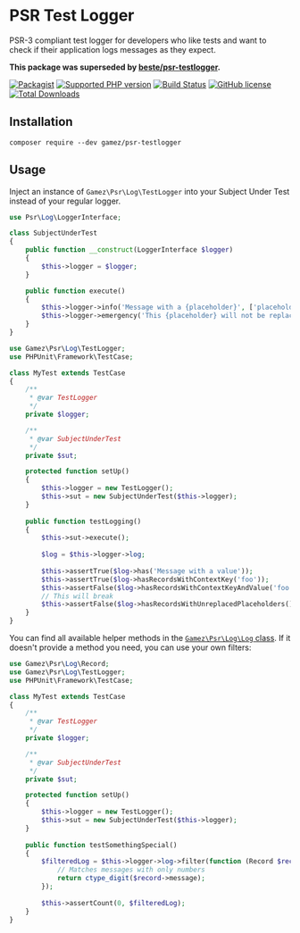 # PSR Test Logger

PSR-3 compliant test logger for developers who like tests and want
to check if their application logs messages as they expect.

**This package was superseded by [beste/psr-testlogger](https://github.com/beste/psr-testlogger).**

[![Packagist](https://img.shields.io/packagist/v/gamez/psr-testlogger.svg)](https://packagist.org/packages/gamez/psr-testlogger)
[![Supported PHP version](https://img.shields.io/packagist/php-v/gamez/psr-testlogger.svg)]()
[![Build Status](https://travis-ci.org/jeromegamez/php-psr-testlogger.svg?branch=master)](https://travis-ci.org/jeromegamez/php-psr-testlogger)
[![GitHub license](https://img.shields.io/github/license/jeromegamez/php-psr-testlogger.svg)](https://github.com/jeromegamez/php-psr-testlogger/blob/master/LICENSE)
[![Total Downloads](https://img.shields.io/packagist/dt/gamez/psr-testlogger.svg)]()

## Installation

```
composer require --dev gamez/psr-testlogger
```

## Usage

Inject an instance of `Gamez\Psr\Log\TestLogger` into your Subject Under Test
instead of your regular logger.

```php
use Psr\Log\LoggerInterface;

class SubjectUnderTest
{
    public function __construct(LoggerInterface $logger)
    {
        $this->logger = $logger;
    }

    public function execute()
    {
        $this->logger->info('Message with a {placeholder}', ['placeholder' => 'value']);
        $this->logger->emergency('This {placeholder} will not be replaced.');
    }
}
```

```php
use Gamez\Psr\Log\TestLogger;
use PHPUnit\Framework\TestCase;

class MyTest extends TestCase
{
    /**
     * @var TestLogger
     */
    private $logger;

    /**
     * @var SubjectUnderTest
     */
    private $sut;

    protected function setUp()
    {
        $this->logger = new TestLogger();
        $this->sut = new SubjectUnderTest($this->logger);
    }
    
    public function testLogging()
    {
        $this->sut->execute();
        
        $log = $this->logger->log;
        
        $this->assertTrue($log->has('Message with a value'));
        $this->assertTrue($log->hasRecordsWithContextKey('foo'));
        $this->assertFalse($log->hasRecordsWithContextKeyAndValue('foo', 'unwanted'));
        // This will break
        $this->assertFalse($log->hasRecordsWithUnreplacedPlaceholders());
    }
}
```

You can find all available helper methods in the [`Gamez\Psr\Log\Log` class](src/Log.php). If it
doesn't provide a method you need, you can use your own filters:

```php
use Gamez\Psr\Log\Record;
use Gamez\Psr\Log\TestLogger;
use PHPUnit\Framework\TestCase;

class MyTest extends TestCase
{
    /**
     * @var TestLogger
     */
    private $logger;

    /**
     * @var SubjectUnderTest
     */
    private $sut;

    protected function setUp()
    {
        $this->logger = new TestLogger();
        $this->sut = new SubjectUnderTest($this->logger);
    }
    
    public function testSomethingSpecial()
    {
        $filteredLog = $this->logger->log->filter(function (Record $record) {
            // Matches messages with only numbers
            return ctype_digit($record->message);
        });
        
        $this->assertCount(0, $filteredLog);
    }
}
```
